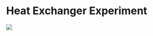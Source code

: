 # Heat Exchanger Experiment

![](https://www.gunt.de/images/datasheet/1495/WL-315C-Comparison-of-various-heat-exchangers-gunt-1495-foto_totale.jpg)